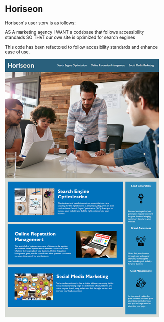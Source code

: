 # Horiseon 

Horiseon's user story is as follows:

AS A marketing agency
I WANT a codebase that follows accessibility standards
SO THAT our own site is optimized for search engines

This code has been refactored to follow accesibility standards and enhance ease of use.


<img src="./assets/images/screenshot.png" />
